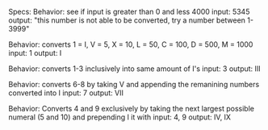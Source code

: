 Specs:
  Behavior: see if input is greater than 0 and less 4000
  input: 5345
  output: "this number is not able to be converted, try a number between 1-3999"

  Behavior: converts 1 = I, V = 5, X = 10, L = 50, C = 100, D = 500, M = 1000
  input: 1
  output: I

  Behavior: converts 1-3 inclusively into same amount of I's
  input: 3
  output: III



  Behavior: converts 6-8 by taking V and appending the remanining numbers converted into I
  input: 7
  output: VII

  Behavior: Converts 4 and 9 exclusively by taking the next largest possible numeral (5 and 10) and prepending I it with
  input: 4, 9
  output: IV, IX
